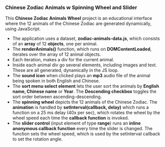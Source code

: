 ### Chinese Zodiac Animals w Spinning Wheel and Slider

This **Chinese Zodiac Animals Wheel** project is an educational interface where the 12 animals of the Chinese Zodiac are generated dynamically, using JavaScript. 
- The application uses a dataset, **zodiac-animals-data.js**, which consists of an **array** of 12 **objects**, one per animal.
- The **renderAnimals()** function, which runs on **DOMContentLoaded**, iterates over the array of 12 animal objects.
- Each iteration, makes a div for the current animal. 
- Inside each animal div go several elements, including images and text. These are all generated, dynamically in the JS loop.
- The **sound icon** when clicked plays an **mp3** audio file of the animal being spoken in both English and Chinese. 
- The **sort menu select element** lets the user sort the animals by **English name, Chinese name** or **Year**.
The **Descending checkbox** toggles the sort order between ascending-descending.
- The **spinning wheel** depicts the 12 animals of the Chinese Zodiac. The **animation** is handled by **setInterval(callback, delay)** which runs a function on a 25 ms delay  (40x per sec), which rotates the wheel by the wheel speed each time the **callback function** is invoked. 
- The **slider control** (input element of type **range**) runs an **inline anonymous callback function** every time the slider is changed. The function sets the wheel speed, which is used by the setInterval callback to set the rotation angle.